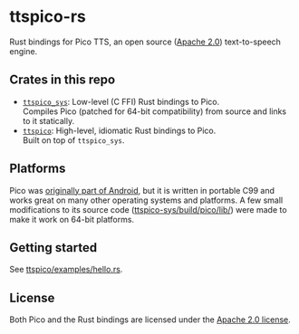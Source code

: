 # ttspico-rs
Rust bindings for Pico TTS, an open source ([Apache 2.0](LICENSE)) text-to-speech engine.

## Crates in this repo
- [`ttspico_sys`](ttspico-sys/): Low-level (C FFI) Rust bindings to Pico.  
  Compiles Pico (patched for 64-bit compatibility) from source and links to it statically.
- [`ttspico`](ttspico/): High-level, idiomatic Rust bindings to Pico.  
  Built on top of `ttspico_sys`.

## Platforms
Pico was [originally part of Android](https://android.googlesource.com/platform/external/svox/+/refs/heads/master/pico/),
but it is written in portable C99 and works great on many other operating systems and platforms.
A few small modifications to its source code ([ttspico-sys/build/pico/lib/](ttspico-sys/build/pico/lib/)) were made to make it work on 64-bit platforms.

## Getting started
See [ttspico/examples/hello.rs](ttspico/examples/hello.rs).

## License
Both Pico and the Rust bindings are licensed under the [Apache 2.0 license](LICENSE).
